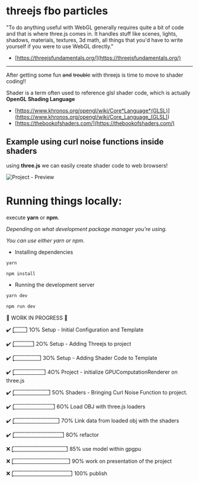 # threejs fbo particles

"To do anything useful with WebGL generally requires quite a bit of code and that is where three.js comes in. It handles stuff like scenes, lights, shadows, materials, textures, 3d math, all things that you'd have to write yourself if you were to use WebGL directly."

- [https://threejsfundamentals.org/](https://threejsfundamentals.org/)

---

After getting some fun ~~and~~ ~~trouble~~ with threejs is time to move to shader coding!!

Shader is a term often used to reference glsl shader code, which is actually **OpenGL Shading Language**

- [https://www.khronos.org/opengl/wiki/Core*Language*(GLSL)](<https://www.khronos.org/opengl/wiki/Core_Language_(GLSL)>)
- [https://thebookofshaders.com/](https://thebookofshaders.com/)

## Example using curl noise functions inside shaders

using **three.js** we can easily create shader code to web browsers!

![Project - Preview](./public/demo.gif)

# Running things locally:

execute **yarn** or **npm**.

_Depending on what development package manager you're using._

_You can use either yarn or npm._

- Installing dependencies

```powershell
yarn

npm install
```

- Running the development server

```powershell
yarn dev

npm run dev
```

🚧 WORK IN PROGRESS 🚧

✔️ [̲̅_̲̅_̲̅_̲̅_̲̅_̲̅] 1O% Setup - Initial Configuration and Template

✔️ [̲̅_̲̅_̲̅_̲̅_̲̅_̲̅_̲̅_̲̅_̲̅] 2O% Setup - Adding Threejs to project

✔️ [̲̅_̲̅_̲̅_̲̅_̲̅_̲̅_̲̅_̲̅_̲̅_̲̅_̲̅_̲̅] 3O% Setup - Adding Shader Code to Template

✔️ [̲̅_̲̅_̲̅_̲̅_̲̅_̲̅_̲̅_̲̅_̲̅_̲̅_̲̅_̲̅_̲̅_̲̅] 4O% Project - initialize GPUComputationRenderer on three.js

✔️ [̲̅_̲̅_̲̅_̲̅_̲̅_̲̅_̲̅_̲̅_̲̅_̲̅_̲̅_̲̅_̲̅_̲̅_̲̅_̲̅] 5O% Shaders - Bringing Curl Noise Function to project.

✔️ [̲̅_̲̅_̲̅_̲̅_̲̅_̲̅_̲̅_̲̅_̲̅_̲̅_̲̅_̲̅_̲̅_̲̅_̲̅_̲̅_̲̅_̲̅] 6O% Load OBJ with three.js loaders

✔️ [̲̅_̲̅_̲̅_̲̅_̲̅_̲̅_̲̅_̲̅_̲̅_̲̅_̲̅_̲̅_̲̅_̲̅_̲̅_̲̅_̲̅_̲̅_̲̅_̲̅] 7O% Link data from loaded obj with the shaders

✔️ [̲̅_̲̅_̲̅_̲̅_̲̅_̲̅_̲̅_̲̅_̲̅_̲̅_̲̅_̲̅_̲̅_̲̅_̲̅_̲̅_̲̅_̲̅_̲̅_̲̅_̲̅_̲̅] 8O% refactor

❌ [̲̅_̲̅_̲̅_̲̅_̲̅_̲̅_̲̅_̲̅_̲̅_̲̅_̲̅_̲̅_̲̅_̲̅_̲̅_̲̅_̲̅_̲̅_̲̅_̲̅_̲̅_̲̅_̲̅_̲̅] 85% use model within gpgpu

❌ [̲̅_̲̅_̲̅_̲̅_̲̅_̲̅_̲̅_̲̅_̲̅_̲̅_̲̅_̲̅_̲̅_̲̅_̲̅_̲̅_̲̅_̲̅_̲̅_̲̅_̲̅_̲̅_̲̅_̲̅_̲̅] 9O% work on presentation of the project

❌ [̲̅_̲̅_̲̅_̲̅_̲̅_̲̅_̲̅_̲̅_̲̅_̲̅_̲̅_̲̅_̲̅_̲̅_̲̅_̲̅_̲̅_̲̅_̲̅_̲̅_̲̅_̲̅_̲̅_̲̅_̲̅_̲̅] 100% publish
